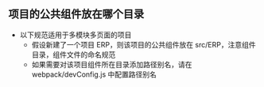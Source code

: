 ## 项目的公共组件放在哪个目录

  - 以下规范适用于多模块多页面的项目
	 - 假设新建了一个项目 ERP，则该项目的公共组件放在 src/ERP，注意组件目录，组件文件的命名规范
	 - 如果需要对该项目组件所在目录添加路径别名，请在 webpack/devConfig.js 中配置路径别名
